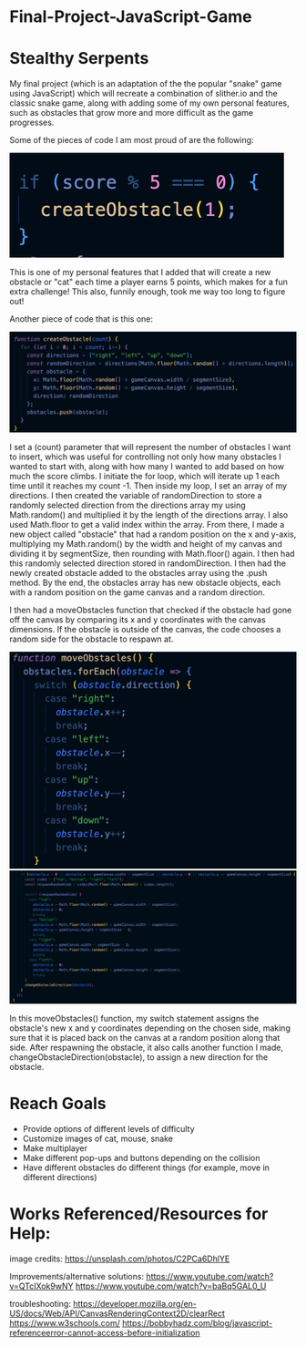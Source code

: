 # Final-Project-JavaScript-Game

# Stealthy Serpents

My final project (which is an adaptation of the the popular "snake" game using JavaScript) which will recreate a combination of slither.io and the classic snake game, along with adding some of my own personal features, such as obstacles that grow more and more difficult as the game progresses.

Some of the pieces of code I am most proud of are the following:

![alt text](./images-here/Screen%20Shot%201.png)


This is one of my personal features that I added that will create a new obstacle or "cat" each time a player earns 5 points, which makes for a fun extra challenge! This also, funnily enough, took me way too long to figure out!

Another piece of code that is this one: 

![alt text](./images-here/screen%20shot%202.png)


I set a (count) parameter that will represent the number of obstacles I want to insert, which was useful for controlling not only how many obstacles I wanted to start with, along with how many I wanted to add based on how much the score climbs. I initiate the for loop, which will iterate up 1 each time until it reaches my count -1. Then inside my loop, I set an array of my directions. I then created the variable of randomDirection to store a randomly selected direction from the directions array my using Math.random() and multiplied it by the length of the directions array. I also used Math.floor to get a valid index within the array. From there, I made a new object called "obstacle" that had a random position on the x and y-axis, multiplying my Math.random() by the width and height of my canvas and dividing it by segmentSize, then rounding with Math.floor() again. I then had this randomly selected direction stored in randomDirection. I then had the newly created obstacle added to the obstacles array using the .push method. By the end, the obstacles array has new obstacle objects, each with a random position on the game canvas and a random direction.

I then had a moveObstacles function that checked if the obstacle had gone off the canvas by comparing its x and y coordinates with the canvas dimensions. If the obstacle is outside of the canvas, the code chooses a random side for the obstacle to respawn at.

![alt text](./images-here/screen%20shot%203.png)
![alt text](./images-here/screen%20shot%204.png)

In this moveObstacles() function, my switch statement assigns the obstacle's new x and y coordinates depending on the chosen side, making sure that it is placed back on the canvas at a random position along that side. After respawning the obstacle, it also calls another function I made, changeObstacleDirection(obstacle), to assign a new direction for the obstacle.

# Reach Goals
- Provide options of different levels of difficulty
- Customize images of cat, mouse, snake
- Make multiplayer 
- Make different pop-ups and buttons depending on the collision
- Have different obstacles do different things (for example, move in different directions)

# Works Referenced/Resources for Help:

image credits: 
https://unsplash.com/photos/C2PCa6DhlYE

Improvements/alternative solutions: 
https://www.youtube.com/watch?v=QTcIXok9wNY
https://www.youtube.com/watch?v=baBq5GAL0_U

troubleshooting:
https://developer.mozilla.org/en-US/docs/Web/API/CanvasRenderingContext2D/clearRect
https://www.w3schools.com/
 https://bobbyhadz.com/blog/javascript-referenceerror-cannot-access-before-initialization

